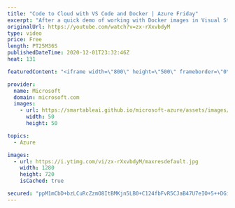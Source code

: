 ```yaml
---
title: "Code to Cloud with VS Code and Docker | Azure Friday"
excerpt: "After a quick demo of working with Docker images in Visual Studio, Paul Yuknewicz shows Scott Hanselman how the Docker for Visual Studio Code extension makes it easy for you to build, debug, and diagnose containerized apps. Paul will also show how the extension helps you deploy a container to Azure Container"
originalUrl: https://youtube.com/watch?v=zx-rXxvbdyM
type: video
price: Free
length: PT25M36S
publishedDateTime: 2020-12-01T23:32:46Z
heat: 131

featuredContent: "<iframe width=\"800\" height=\"500\" frameborder=\"0\" src=\"https://www.youtube.com/embed/zx-rXxvbdyM\" allow=\"accelerometer; autoplay; encrypted-media; gyroscope; picture-in-picture\" allowfullscreen></iframe>"

provider:
  name: Microsoft
  domain: microsoft.com
  images:
    - url: https://smartableai.github.io/microsoft-azure/assets/images/organizations/microsoft.com-50x50.jpg
      width: 50
      height: 50

topics:
  - Azure

images:
  - url: https://i.ytimg.com/vi/zx-rXxvbdyM/maxresdefault.jpg
    width: 1280
    height: 720
    isCached: true

secured: "ppM1mCbD+bzLCuRcZzmO8ItBMKjn5LB0+C124fbFvR5CJaB47U7eIO+5++DGiLRsv/WIBm5XeqlJ5Jt3AXT2qUa+M73ynpG7WDPCQSQthkmtvOt89Ay+ui0vCBVgEUxAPY/tqVYvmp/IyL/J//sy1Wx1MXSLbQJrSK6CdKEVzyVdJaoQwd/fvA+8+OpXRjqu9N6z2mwlWkD7Kp7wOYD/9GvgsBzLkqJtm0VeAskSEFgxHz78AS6caCFPR73qgxhd+czDCSYgVqSCGdLVsSevZw89tl47Ss97iI8KTA59SiRr8lvMr8POe39D/6b108XJVNTSjhHTPdOPA3ioVE8Yz+6WXtQYIcgZzx8NtxjxeDGSJAGDpshlTGjDVgN7+4ndkuQJh/lP1VSybcieYZyqxNdgq+RWRP9wI2ypRafy4LU=;r63qTJAbef6F7yRrKmBcEw=="
---
```


